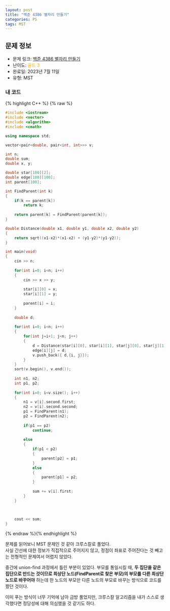 ```yaml
---
layout: post
title: "백준 4386 별자리 만들기"
categories: PS
tags: MST
---
```


## 문제 정보
- 문제 링크: [백준 4386 별자리 만들기](https://www.acmicpc.net/problem/4386)
- 난이도: <span style="color:#FFA500">골드 3</span>
- 완료일: 2023년 7월 11일
- 유형: MST

### 내 코드

{% highlight C++ %} {% raw %}
```C++
#include <iostream>
#include <vector>
#include <algorithm>
#include <cmath>

using namespace std;

vector<pair<double, pair<int, int>>> v;

int n;
double sum;
double x, y;

double star[100][2];
double edge[100][100];
int parent[100];

int FindParent(int k)
{
	if(k == parent[k])
		return k;
	
	return parent[k] = FindParent(parent[k]);
}

double Distance(double x1, double y1, double x2, double y2)
{
	return sqrt((x1-x2)*(x1-x2) + (y1-y2)*(y1-y2));
}

int main(void)
{
	cin >> n;
	
	for(int i=0; i<n; i++)
	{
		cin >> x >> y;	
			
		star[i][0] = x; 
		star[i][1] = y;
		
		parent[i] = i;
	}
	
	double d;
	
	for(int i=0; i<n; i++)
	{
		for(int j=i+1; j<n; j++)
		{
			d = Distance(star[i][0], star[i][1], star[j][0], star[j][1]);
			edge[i][j] = d;
			v.push_back({ d,{i, j}});
		}
	}
	sort(v.begin(), v.end());
	
	int n1, n2;
	int p1, p2;
	
	for(int i=0; i<v.size(); i++)
	{
		n1 = v[i].second.first;
		n2 = v[i].second.second;
		p1 = FindParent(n1);
		p2 = FindParent(n2);
		
		if(p1 == p2)
			continue;
		
		else
		{
			if(p1 < p2)
			{
				parent[p2] = p1;
			}
			else
			{
				parent[p1] = p2;
			}
			
			sum += v[i].first;
		}
	}

	
	
	cout << sum;
}
```
{% endraw %}{% endhighlight %}

문제를 읽어보니 MST 문제인 것 같아 크루스칼로 풀었다.  
사실 간선에 대한 정보가 직접적으로 주어지지 않고, 정점이 좌표로 주어진다는 것 빼고는 전형적인 문제여서 어렵지 않았다.  

중간에 union-find 과정에서 틀린 부분이 있었다. 부모를 통일시킬 때, **두 집단을 같은 집단으로 만드는 것이므로 최상단 노드(FindParent로 찾은 부모)의 부모를 다른 최상단 노드로 바꾸어야** 하는데 한 노드의 부모만 다른 노드의 부모로 바꾸는 방식으로 코드를 짰던 것이다.

이미 푸는 방식이 너무 기억에 남아 금방 풀었지만, 크루스칼 알고리즘을 내가 스스로 생각했다면 정당성에 대해 의심했을 것 같기도 하다.
